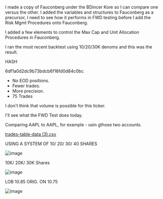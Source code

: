 I made a copy of Fauconberg under the BDincer Kore so I can compare one versus the other. I added the variables and structures to Fauconberg as a precursor, I need to see how it performs in FWD testing before I add the Risk Mgmt Procedures onto Fauconberg.

I added a few elements to control the Max Cap and Unit Allocation Procedures in Fauconberg.

I ran the most recent backtest using 10/20/30K denoms and this was the result.

HASH

6df1a0d2dc9b73bdcb6f16fd0d84c0bc

- No EOD positions.
- Fewer trades.
- More precision.
- 75 Trades

I don't think that volume is possible for this ticker.

I'll see what the FWD Test does today. 

Comparing AAPL to AAPL, for example - usin gthose two accounts.

[trades-table-data (3).csv](https://github.com/bdincerTrader/Fauconberg1/files/12303057/trades-table-data.3.csv)




USING A SYSTEM OF 10/ 20/ 30/ 40 SHARES 

![image](https://github.com/bdincerTrader/Fauconberg1/assets/127531384/e9706f68-2e67-46f6-b88f-3d3a80d2bea2)


10K/ 20K/ 30K Shares 

![image](https://github.com/bdincerTrader/Fauconberg1/assets/127531384/9d02f425-6a40-412c-af22-5db209fa0ffa)



LOB  10.85
ORIG. ON 10.75

![image](https://github.com/bdincerTrader/Fauconberg1/assets/127531384/2b54a0d5-40ad-4785-8475-7ed52016c0f0)

